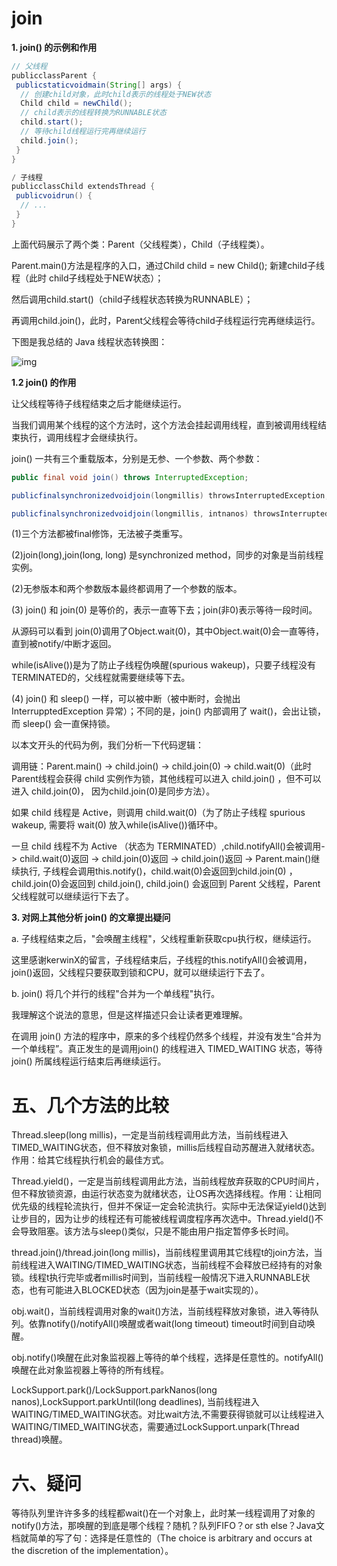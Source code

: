 # join

**1. join() 的示例和作用**

```java
// 父线程
publicclassParent {
 publicstaticvoidmain(String[] args) {
  // 创建child对象，此时child表示的线程处于NEW状态
  Child child = newChild();
  // child表示的线程转换为RUNNABLE状态
  child.start();
  // 等待child线程运行完再继续运行
  child.join();
 }
}

/ 子线程
publicclassChild extendsThread {
 publicvoidrun() {
  // ...
 }
}
```

上面代码展示了两个类：Parent（父线程类），Child（子线程类）。

Parent.main()方法是程序的入口，通过Child child = new Child(); 新建child子线程（此时 child子线程处于NEW状态）；

然后调用child.start()（child子线程状态转换为RUNNABLE）；

再调用child.join()，此时，Parent父线程会等待child子线程运行完再继续运行。

下图是我总结的 Java 线程状态转换图：

![img](https://xue-online.oss-cn-hangzhou.aliyuncs.com/uPic/20220831/1661948853_EIzya0.png)

**1.2 join() 的作用**

让父线程等待子线程结束之后才能继续运行。



当我们调用某个线程的这个方法时，这个方法会挂起调用线程，直到被调用线程结束执行，调用线程才会继续执行。



join() 一共有三个重载版本，分别是无参、一个参数、两个参数：



```java
public final void join() throws InterruptedException;

publicfinalsynchronizedvoidjoin(longmillis) throwsInterruptedException;

publicfinalsynchronizedvoidjoin(longmillis, intnanos) throwsInterruptedException;
```

(1)三个方法都被final修饰，无法被子类重写。

(2)join(long),join(long, long) 是synchronized method，同步的对象是当前线程实例。

(2)无参版本和两个参数版本最终都调用了一个参数的版本。

(3) join() 和 join(0) 是等价的，表示一直等下去；join(非0)表示等待一段时间。

从源码可以看到 join(0)调用了Object.wait(0)，其中Object.wait(0)会一直等待，直到被notify/中断才返回。

while(isAlive())是为了防止子线程伪唤醒(spurious wakeup)，只要子线程没有TERMINATED的，父线程就需要继续等下去。

(4) join() 和 sleep() 一样，可以被中断（被中断时，会抛出 InterrupptedException 异常）；不同的是，join() 内部调用了 wait()，会出让锁，而 sleep() 会一直保持锁。





以本文开头的代码为例，我们分析一下代码逻辑：

调用链：Parent.main() -> child.join() -> child.join(0) -> child.wait(0)（此时 Parent线程会获得 child 实例作为锁，其他线程可以进入 child.join() ，但不可以进入 child.join(0)， 因为child.join(0)是同步方法）。

如果 child 线程是 Active，则调用 child.wait(0)（为了防止子线程 spurious wakeup, 需要将 wait(0) 放入while(isAlive())循环中。

一旦 child 线程不为 Active （状态为 TERMINATED）,child.notifyAll()会被调用-> child.wait(0)返回 -> child.join(0)返回 -> child.join()返回 -> Parent.main()继续执行, 子线程会调用this.notify()，child.wait(0)会返回到child.join(0) ，child.join(0)会返回到 child.join(), child.join() 会返回到 Parent 父线程，Parent 父线程就可以继续运行下去了。

**3. 对网上其他分析 join() 的文章提出疑问**



a. 子线程结束之后，"会唤醒主线程"，父线程重新获取cpu执行权，继续运行。

这里感谢kerwinX的留言，子线程结束后，子线程的this.notifyAll()会被调用，join()返回，父线程只要获取到锁和CPU，就可以继续运行下去了。

b. join() 将几个并行的线程"合并为一个单线程"执行。

我理解这个说法的意思，但是这样描述只会让读者更难理解。

在调用 join() 方法的程序中，原来的多个线程仍然多个线程，并没有发生“合并为一个单线程”。真正发生的是调用join() 的线程进入 TIMED_WAITING 状态，等待 join() 所属线程运行结束后再继续运行。











# 五、几个方法的比较

Thread.sleep(long millis)，一定是当前线程调用此方法，当前线程进入TIMED_WAITING状态，但不释放对象锁，millis后线程自动苏醒进入就绪状态。作用：给其它线程执行机会的最佳方式。

Thread.yield()，一定是当前线程调用此方法，当前线程放弃获取的CPU时间片，但不释放锁资源，由运行状态变为就绪状态，让OS再次选择线程。作用：让相同优先级的线程轮流执行，但并不保证一定会轮流执行。实际中无法保证yield()达到让步目的，因为让步的线程还有可能被线程调度程序再次选中。Thread.yield()不会导致阻塞。该方法与sleep()类似，只是不能由用户指定暂停多长时间。

thread.join()/thread.join(long millis)，当前线程里调用其它线程t的join方法，当前线程进入WAITING/TIMED_WAITING状态，当前线程不会释放已经持有的对象锁。线程t执行完毕或者millis时间到，当前线程一般情况下进入RUNNABLE状态，也有可能进入BLOCKED状态（因为join是基于wait实现的）。

obj.wait()，当前线程调用对象的wait()方法，当前线程释放对象锁，进入等待队列。依靠notify()/notifyAll()唤醒或者wait(long timeout) timeout时间到自动唤醒。

obj.notify()唤醒在此对象监视器上等待的单个线程，选择是任意性的。notifyAll()唤醒在此对象监视器上等待的所有线程。

LockSupport.park()/LockSupport.parkNanos(long nanos),LockSupport.parkUntil(long deadlines), 当前线程进入WAITING/TIMED_WAITING状态。对比wait方法,不需要获得锁就可以让线程进入WAITING/TIMED_WAITING状态，需要通过LockSupport.unpark(Thread thread)唤醒。

# 六、疑问

等待队列里许许多多的线程都wait()在一个对象上，此时某一线程调用了对象的notify()方法，那唤醒的到底是哪个线程？随机？队列FIFO？or sth else？Java文档就简单的写了句：选择是任意性的（The choice is arbitrary and occurs at the discretion of the implementation）。
